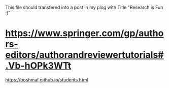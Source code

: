 This file should transfered into a post in my plog with Title "Research is Fun :)"

# https://www.springer.com/gp/authors-editors/authorandreviewertutorials#.Vb-hOPk3WTt
https://boshmaf.github.io/students.html
